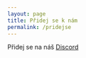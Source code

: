```yaml
---
layout: page
title: Přidej se k nám
permalink: /pridejse
---
```


Přidej se na náš [Discord](https://discord.gg/2Bh93cXGJ3)

